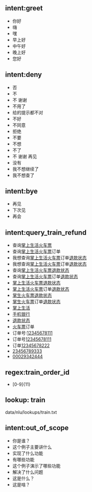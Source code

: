## intent:greet
- 你好
- 嗨
- 嘿
- 早上好
- 中午好
- 晚上好
- 您好


## intent:deny
- 否
- 不
- 不 谢谢
- 不用了
- 给的提示都不对
- 不好
- 不同意
- 拒绝
- 不要
- 不想
- 不了
- 不 谢谢 再见
- 没有
- 我不想继续了
- 我不想查了

## intent:bye
- 再见
- 下次见
- 再会


## intent:query_train_refund
- 查询[掌上生活](train_channel)[火车票](search_channel)
- 查询[掌上生活](train_channel)[火车票](search_channel)订单
- 我想查询[掌上生活](train_channel)[火车票](search_channel)订单[退款状态](train_status)
- 我想查询[掌上生活](train_channel)[火车票](search_channel)订单[退款状态](train_status)
- 查询[掌上生活](train_channel)[火车票](search_channel)[退款状态](train_status)
- 查询[掌上生活](train_channel)[火车票](search_channel)订单[退款状态](train_status)
- [掌上生活](train_channel)[火车票](search_channel)[退款状态](train_status)
- [掌上生活](train_channel)[火车票](search_channel)订单[退款状态](train_status)
- [掌生](train_channel)[火车票](search_channel)[退款状态](train_status)
- [掌生](train_channel)[火车票](search_channel)订单[退款状态](train_status)
- [掌上生活](train_channel)
- [手机银行](train_channel)
- [退款状态](train_status)
- [火车票](search_channel)订单
- 订单号:[12345678111](train_order_id)
- 订单号[12345678111](train_order_id)
- 订单[12345678222](train_order_id)
- [23456789333](train_order_id)
- [00029342444](train_order_id)

## regex:train_order_id
- [0-9]{11}


## lookup: train
data/nlu/lookups/train.txt


## intent:out_of_scope
- 你是谁？
- 这个例子主要讲什么
- 实现了什么功能
- 有哪些功能
- 这个例子演示了哪些功能
- 解决了什么问题
- 这是什么？
- 这是啥？

